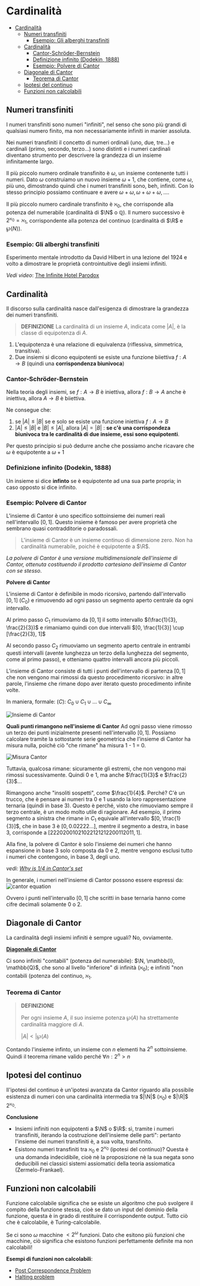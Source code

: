 # Cardinalità
- [Cardinalità](#cardinalità)
  - [Numeri transfiniti](#numeri-transfiniti)
    - [Esempio: Gli alberghi transfiniti](#esempio-gli-alberghi-transfiniti)
  - [Cardinalità](#cardinalità-1)
    - [Cantor-Schröder-Bernstein](#cantor-schröder-bernstein)
    - [Definizione infinito (Dodekin, 1888)](#definizione-infinito-dodekin-1888)
    - [Esempio: Polvere di Cantor](#esempio-polvere-di-cantor)
  - [Diagonale di Cantor](#diagonale-di-cantor)
    - [Teorema di Cantor](#teorema-di-cantor)
  - [Ipotesi del continuo](#ipotesi-del-continuo)
  - [Funzioni non calcolabili](#funzioni-non-calcolabili)

## Numeri transfiniti
I numeri transfiniti sono numeri "infiniti", nel senso che sono più grandi di qualsiasi numero finito, ma non necessariamente infiniti in manier assoluta.

Nei numeri transfiniti il concetto di numeri ordinali (uno, due, tre...) e cardinali (primo, secondo, terzo...) sono distinti e i numeri cardinali diventano strumento per descrivere la grandezza di un insieme infinitamente largo.

Il più piccolo numero ordinale transfinito è $\omega$, un insieme contenente tutti i numeri. Dato $\omega$ construiamo un nuovo insieme $\omega + 1$, che contiene, come $\omega$, più uno, dimostrando quindi che i numeri transfiniti sono, beh, infiniti. Con lo stesso principio possiamo continuare e avere $\omega + \omega, \omega + \omega + \omega, \dots$.

Il più piccolo numero cardinale transfinito è $\aleph_{0}$, che corrisponde alla potenza del numerabile (cardinalità di $\N$ o $\mathbb{Q}$). Il numero successivo è $2^{\aleph_{0}} = \aleph_{1}$, corrispondente alla potenza del continuo (cardinalità di $\R$ e $\wp(N)$).

### Esempio: Gli alberghi transfiniti
Esperimento mentale introdotto da David Hilbert in una lezione del 1924 e volto a dimostrare le proprietà controintuitive degli insiemi infiniti.

*Vedi video*: [The Infinite Hotel Parodox](https://www.youtube.com/watch?v=Uj3_KqkI9Zo)

## Cardinalità
Il discorso sulla cardinalità nasce dall'esigenza di dimostrare la grandezza dei numeri transfiniti.

> **DEFINIZIONE**
> La cardinalità di un insieme $A$, indicata come $|A|$, è la classe di equipotenza di $A$. 

1. L'equipotenza è una relazione di equivalenza (riflessiva, simmetrica, transitiva). 
2. Due insiemi si dicono equipotenti se esiste una funzione biiettiva $f: A \to B$ (quindi una **corrispondenza biunivoca**)


### Cantor-Schröder-Bernstein
Nella teoria degli insiemi, se $f: A \to B$  è iniettiva, allora $f: B \to A$ anche è iniettiva, allora $A \to B$ è biiettiva.

Ne consegue che:
1. se $|A| \leq |B|$ se e solo se esiste una funzione iniettiva $f: A \to B$
2. $|A| \leq |B|$ e $|B| \leq |A|$, allora $|A| = |B|$ : **se c'è una corrispondeza biunivoca tra le cardinalità di due insieme, essi sono equipotenti**.

Per questo principio si può dedurre anche che possiamo anche ricavare che $\omega$ è equipotente a $\omega + 1$

### Definizione infinito (Dodekin, 1888)
Un insieme si dice **infinto** se è equipotente ad una sua parte propria; in caso opposto si dice infinito.

### Esempio: Polvere di Cantor
L'insieme di Cantor è uno specifico sottoinsieme dei numeri reali nell'intervallo $[0, 1]$. Questo insieme è famoso per avere proprietà che sembrano quasi contradditorie o paradossali. 

> L'insieme di Cantor è un insieme continuo di dimensione zero. 
> Non ha cardinalità numerabile, poiché è equipotente a $\R$.

*La polvere di Cantor è una versione multidimensionale dell'insieme di Cantor, ottenuta costituendo il prodotto cartesiano dell'insieme di Cantor con se stesso*.

**Polvere di Cantor** 

L'insieme di Cantor è definibile in modo ricorsivo, partendo dall'intervallo $[0 , 1]$ ($C_{0}$) e rimuovendo ad ogni passo un segmento aperto centrale da ogni intervallo. 


Al primo passo $C_{1}$ rimuoviamo da $[0, 1]$ il sotto intervallo $(\frac{1}{3}, \frac{2}{3})$ e rimaniamo quindi con due intervalli $[0, \frac{1}{3}] \cup  [\frac{2}{3}, 1]$

Al secondo passo $C_{2}$ rimuoviamo un segmento aperto centrale in entrambi questi intervalli (avente lunghezza un terzo della lunghezza del segmento, come al primo passo), e otteniamo quattro intervalli ancora più piccoli. 

L'insieme di Cantor consiste di tutti i punti dell'intervallo di partenza $[0, 1]$ che non vengono mai rimossi da questo procedimento ricorsivo: in altre parole, l'insieme che rimane dopo aver iterato questo procedimento infinite volte. 

In maniera, formale:
($C$): $C_{0} \cup C_{1} \cup \dots \cup C_{\infty}$


![Insieme di Cantor](https://upload.wikimedia.org/wikipedia/commons/thumb/5/56/Cantor_set_in_seven_iterations.svg/729px-Cantor_set_in_seven_iterations.svg.png)



**Quali punti rimangono nell'insieme di Cantor**
Ad ogni passo viene rimosso un terzo dei punti inizialmente presenti nell'intervallo $[0, 1]$. Possiamo calcolare tramite la sottostante serie geometrica che l'insieme di Cantor ha misura nulla, poiché ciò "che rimane" ha misura 1 - 1 = 0. 

![Misura Cantor](https://wikimedia.org/api/rest_v1/media/math/render/svg/d980eaa5ded412346ed025bb8e24c00d5a1d3429)

Tuttavia, qualcosa rimane: sicuramente gli estremi, che non vengono mai rimossi sucessivamente.  Quindi 0 e 1, ma anche $\frac{1}{3}$ e $\frac{2}{3}$...

Rimangono anche "insoliti sospetti", come $\frac{1}{4}$. Perché? C'è un trucco, che è pensare ai numeri tra 0 e 1 usando la loro rappresentazione ternaria (quindi in base 3). Questo è perché, visto che rimuoviamo sempre il terzo centrale, è un modo molto utile di ragionare. Ad esempio, il primo segmento a sinistra che rimane in $C_{1}$ equivale all'intervallo $[0, \frac{1}{3}]$, che in base 3 è $[0, 0.02222...]$, mentre il segmento a destra, in base 3, corrisponde a $[22202001021022121212200112011, 1]$.


Alla fine, la polvere di Cantor è solo l'insieme dei numeri che hanno espansione in base 3 solo composta da 0 e 2, mentre vengono esclusi tutto i numeri che contengono, in base 3, degli uno.

*vedi: [Why is 1/4 in Cantor's set](https://www.quora.com/Why-is-the-fraction-1-4-in-the-Cantor-set)*

In generale, i numeri nell'insieme di Cantor possono essere espressi da: 
![cantor equation](https://wikimedia.org/api/rest_v1/media/math/render/svg/122050d8b533cd92e99ad1e651d3cffe1918a3b0)

Ovvero i punti nell'intervallo $[0, 1]$ che scritti in base ternaria hanno come cifre decimali solamente 0 o 2.


## Diagonale di Cantor
La cardinalità degli insiemi infiniti è sempre uguali? No, ovviamente.

**[Diagonale di Cantor](https://en.wikipedia.org/wiki/Cantor%27s_diagonal_argument)**

Ci sono infiniti "contabili" (potenza del numerabile): $\N, \mathbb{I}, \mathbb{Q}$, che sono al livello "inferiore" di infinità ($\aleph_{0}$); e infiniti "non contabili (potenza del continuo, $\aleph_{1}$.

### Teorema di Cantor
>**DEFINIZIONE**
> 
> Per ogni insieme $A$, il suo insieme potenza $\wp(A)$ ha strettamente cardinalità maggiore di $A$. 
> 
> $|A| < |\wp(A)$ 

Contando l'insieme infinto, un insieme con $n$ elementi ha $2^n$ sottoinsieme. Quindi il teorema rimane valido perché $\forall n: 2^{n} > n$

## Ipotesi del continuo
Il'ipotesi del continuo è un'ipotesi avanzata da Cantor riguardo alla possibile esistenza di numeri con una cardinalità intermedia tra $|\N|$ ($\aleph_{0}$)  e $|\R|$ $2^{\aleph_{0}}$.

**Conclusione**
- Insiemi infiniti non equipotenti a $\N$ o $\R$: sì, tramite i numeri transfiniti, iterando la costruzione dell'insieme delle parti": pertanto l'insieme dei numeri transfiniti è, a sua volta, transfinito. 
- Esistono numeri transfiniti tra $\aleph_{0}$ e $2^{\aleph_{0}}$ (ipotesi del continuo)? Questa è una domanda indecidibile, cioè nè la proposizione nè la sua negata sono deducibili nei classici sistemi assiomatici della teoria assiomatica (Zermelo-Frankael).

## Funzioni non calcolabili
Funzione calcolabile significa che se esiste un algoritmo che può svolgere il compito della funzione stessa, cioè se dato un input del dominio della funzione, questa è in grado di restituire il corrispondente output. Tutto ciò che è calcolabile, è Turing-calcolabile.

Se ci sono $\omega$ macchine $< 2^{\omega}$ funzioni. Dato che esitono più funzioni che macchine, ciò significa che esistono funzioni perfettamente definite ma non calcolabili!

**Esempi di funzioni non calcolabili**: 
- [Post Correspondence Problem](https://en.wikipedia.org/wiki/Post_correspondence_problem)
- [Halting problem](https://en.wikipedia.org/wiki/Halting_problem)

